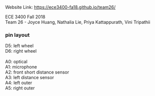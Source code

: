 Website Link: https://ece3400-fa18.github.io/team26/

ECE 3400 Fall 2018 <br />
Team 26 - Joyce Huang, Nathalia Lie, Priya Kattappurath, Vini Tripathii

### pin layout
D5: left wheel <br />
D6: right wheel <br />
<br />
A0: optical <br />
A1: microphone <br />
A2: front short distance sensor <br />
A3: left distance sensor <br />
A4: left outer <br />
A5: right outer <br />
